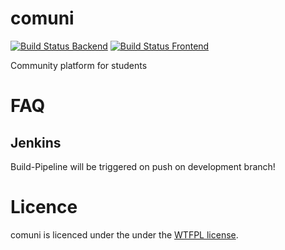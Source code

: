 # comuni

[![Build Status Backend](https://softwaredesign.foundation/jenkins/buildStatus/icon?job=comuni-build-ws)](https://softwaredesign.foundation/jenkins/job/comuni-build-ws/)
[![Build Status Frontend](https://softwaredesign.foundation/jenkins/buildStatus/icon?job=comuni-build-gui)](https://softwaredesign.foundation/jenkins/job/comuni-build-gui/)


Community platform for students

# FAQ

## Jenkins

Build-Pipeline will be triggered on push on development branch!

# Licence
comuni is licenced under the under the [WTFPL license](http://www.wtfpl.net/).

#
